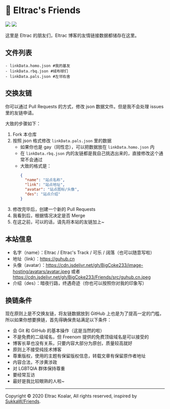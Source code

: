 # 👬 Eltrac's Friends

![](https://img.shields.io/badge/Eltrac's%20Friends-forever-brightgreen?style=flat-square) ![](https://img.shields.io/badge/filled%20with-♥-ff69b4?style=flat-square)

这里是 Eltrac 的朋友们，Eltrac 博客的友情链接数据都储存在这里。

## 文件列表

```
- linkData.homo.json #我的基友
- linkData.rbq.json #绒布球们
- linkData.pals.json #左邻右舍
```

## 交换友链

你可以通过 Pull Requests 的方式，修改 json 数据文件。但是我不会处理 issues 里的友链申请。

大致的步骤如下：

1. Fork 本仓库
2. 按照 json 格式修改 `linkData.pals.json` 里的数据
   - 如果你也是 gay（同性恋），可以把数据放在 `linkData.homo.json` 内
   - 在 `linkData.rbq.json` 内的友链都是我自己挑选出来的，直接修改这个通常不会通过
   - 大致的格式是：
     ```json
     {
       "name": "站点名称", 
       "link": "站点地址",
       "avatar": "站点图标/头像",
       "des": "站点介绍"
     }
     ```
3. 修改完毕后，创建一个新的 Pull Requests
4. 我看到后，根据情况决定是否 Merge
5. 在这之前，可以的话，请先将本站的友链加上~

## 本站信息

- 名字（name）：Eltrac / Eltrac's Track / 可乐 / 阔落（也可以随意写啦）
- 地址（link）：https://guhub.cn
- 头像（avatar）：https://cdn.jsdelivr.net/gh/BigCoke233/image-hosting/avatars/avatar.jpeg 或者 https://cdn.jsdelivr.net/gh/BigCoke233/Friends/src/guhub.cn.jpeg
- 介绍（des）：暗夜行路，终遇奇迹（你也可以按照你对我的印象写）

## 换链条件

现在原则上是不交换友链，将友链数据放到 GitHub 上也是为了提高一定的门槛，所以如果你想要换链，首先得确保贵站满足以下条件：

- 会 Git 和 GitHub 的基本操作（这是当然的啦）
- 不是免费的二级域名，但 Freenom 提供的免费顶级域名是可以接受的
- 博客长草也没有关系，只要内容大部分为原创，质量较高就好
- 原则上不接受纯技术博客
- 尊重版权，使用的主题有保留版权信息，转载文章有保留原作者地址
- 内容合法，不涉黄涉政
- 对 LGBTQIA 群体保持尊重
- 要经常互访
- 最好是我比较眼熟的人啦~

---

Copyright &copy; 2020 Eltrac Koalar, All rights reserved, inspired by [SukkaW/Friends](https://github.com/SukkaW/Friends).
